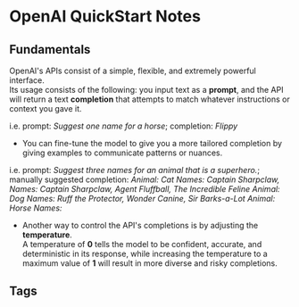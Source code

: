 # OpenAI QuickStart Notes

## Fundamentals
OpenAI's APIs consist of a simple, flexible, and extremely powerful interface.  
Its usage consists of the following: you input text as a **prompt**, and the API will return a text **completion** that attempts to match whatever instructions or context you gave it.   

i.e. prompt: *Suggest one name for a horse*; completion: *Flippy*  

* You can fine-tune the model to give you a more tailored completion by giving examples to communicate patterns or nuances.

i.e. prompt: *Suggest three names for an animal that is a superhero.*;
manually suggested completion:
*Animal: Cat
Names: Captain Sharpclaw, Names: Captain Sharpclaw, Agent Fluffball, The Incredible Feline
Animal: Dog
Names: Ruff the Protector, Wonder Canine, Sir Barks-a-Lot
Animal: Horse
Names:*

* Another way to control the API's completions is by adjusting the **temperature**.  
A temperature of **0** tells the model to be confident, accurate, and deterministic in its response, while increasing the temperature to a maximum value of **1** will result in more diverse and risky completions.   

## Tags
